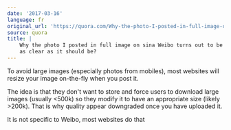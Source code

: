 ```yaml
---
date: '2017-03-16'
language: fr
original_url: 'https://quora.com/Why-the-photo-I-posted-in-full-image-on-sina-Weibo-turns-out-to-be-not-as-clear-as-it-should-be/answer/Clément-Renaud'
source: quora
title: |
    Why the photo I posted in full image on sina Weibo turns out to be not
    as clear as it should be?
---
```


To avoid large images (especially photos from mobiles), most websites
will resize your image on-the-fly when you post it.

The idea is that they don't want to store and force users to download
large images (usually \<500k) so they modify it to have an appropriate
size (likely \>200k). That is why quality appear downgraded once you
have uploaded it.

It is not specific to Weibo, most websites do that
